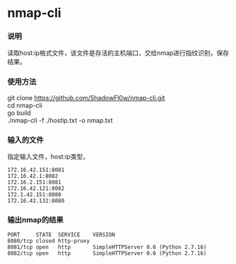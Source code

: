 # nmap-cli
### 说明
读取host:ip格式文件，该文件是存活的主机端口，交给nmap进行指纹识别，保存结果。
### 使用方法
git clone https://github.com/ShadowFl0w/nmap-cli.git<br>
cd nmap-cli<br>
go build<br>
./nmap-cli -f ./hostip.txt -o nmap.txt

### 输入的文件
指定输入文件，host:ip类型，
```
172.16.42.151:8081
172.16.42.1:8082
172.16.2.151:8081
172.16.42.121:8082
172.1.42.151:8080
172.16.42.132:8080
```

### 输出nmap的结果
```
PORT     STATE  SERVICE    VERSION
8080/tcp closed http-proxy
8081/tcp open   http       SimpleHTTPServer 0.6 (Python 2.7.16)
8082/tcp open   http       SimpleHTTPServer 0.6 (Python 2.7.16)
```
